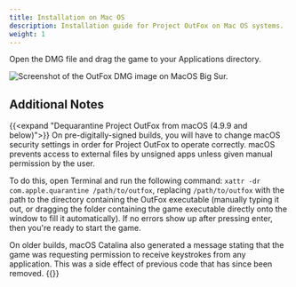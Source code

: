 ```yaml
---
title: Installation on Mac OS
description: Installation guide for Project OutFox on Mac OS systems.
weight: 1
---
```


Open the DMG file and drag the game to your Applications directory.

![Screenshot of the OutFox DMG image on MacOS Big Sur.](/getting-started/mac-dmg.png)

## Additional Notes

{{<expand "Dequarantine Project OutFox from macOS (4.9.9 and below)">}}
On pre-digitally-signed builds, you will have to change macOS security settings in order for Project OutFox to operate correctly. macOS prevents access to external files by unsigned apps unless given manual permission by the user.

To do this, open Terminal and run the following command: ``xattr -dr com.apple.quarantine /path/to/outfox``, replacing ``/path/to/outfox`` with the path to the directory containing the OutFox executable (manually typing it out, or dragging the folder containing the game executable directly onto the window to fill it automatically).
If no errors show up after pressing enter, then you're ready to start the game.

On older builds, macOS Catalina also generated a message stating that the game was requesting permission to receive keystrokes from any application. This was a side effect of previous code that has since been removed.
{{</expand>}}